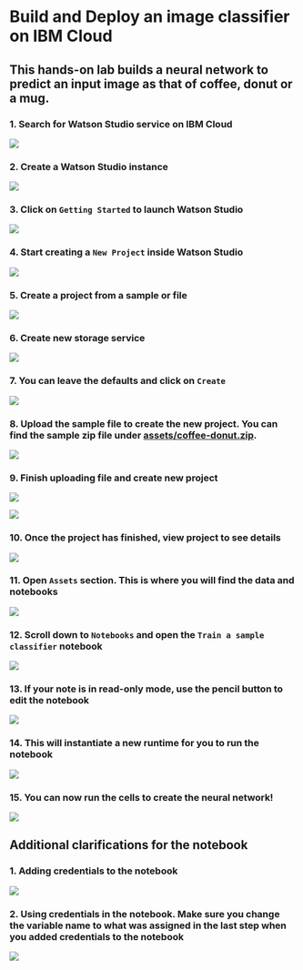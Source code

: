 # Build and Deploy an image classifier on IBM Cloud
## This hands-on lab builds a neural network to predict an input image as that of coffee, donut or a mug.

### 1. Search for Watson Studio service on IBM Cloud
![](images/create-watson-studio.png)

### 2. Create a Watson Studio instance
![](images/create-watson-studio-instance.png)

### 3. Click on `Getting Started` to launch Watson Studio
![](images/launch-watson-studio.png)

### 4. Start creating a `New Project` inside Watson Studio
![](images/start-new-project.png)

### 5. Create a project from a sample or file
![](images/create-from-sample.png)

### 6. Create new storage service
![](images/create-new-storage-service.png)

### 7. You can leave the defaults and click on `Create`
![](images/create-new-storage-service-defaults.png)

### 8. Upload the sample file to create the new project. You can find the sample zip file under [assets/coffee-donut.zip](assets/coffee-donut.zip).
![](images/upload.sample.png)

### 9. Finish uploading file and create new project
![](images/finish-creating-project.png)

![](images/project-in-process.png)

### 10. Once the project has finished, view project to see details
![](images/viewproject.png)

### 11. Open `Assets` section. This is where you will find the data and notebooks
![](images/assets.png)

### 12. Scroll down to `Notebooks` and open the `Train a sample classifier` notebook
![](images/open-notebook.png)

### 13. If your note is in read-only mode, use the pencil button to edit the notebook
![](images/edit-notebook.png)

### 14. This will instantiate a new runtime for you to run the notebook
![](images/notebook-runtime.png)

### 15. You can now run the cells to create the neural network!
![](images/run-notebook.png)


## Additional clarifications for the notebook

### 1. Adding credentials to the notebook
![](images/notebook-cos-credentials-insert.png)

### 2. Using credentials in the notebook. Make sure you change the variable name to what was assigned in the last step when you added credentials to the notebook
![](images/notebook-cos-credentails-variable.png)